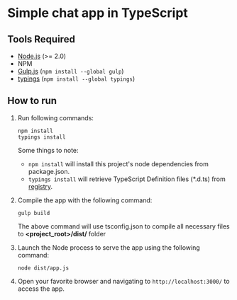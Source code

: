 # Simple chat app in TypeScript


## Tools Required
* [Node.js](https://nodejs.org/) (>= 2.0)
* NPM
* [Gulp.js](http://gulpjs.com/) (```npm install --global gulp```)
* [typings](https://github.com/typings/typings) (```npm install --global typings```)

## How to run
1. Run following commands:
   ```
   npm install
   typings install
   ```
   
   Some things to note:
   * ```npm install``` will install this project's node dependencies from package.json.
   * ```typings install``` will retrieve TypeScript Definition files (*.d.ts) from [registry](https://github.com/typings/registry).
2. Compile the app with the following command:
   ```
   gulp build
   ```
   
   The above command will use tsconfig.json to compile all necessary files to **<project_root>/dist/** folder
3. Launch the Node process to serve the app using the following command:
   ```
   node dist/app.js
   ```
4. Open your favorite browser and navigating to ```http://localhost:3000/``` to access the app.
